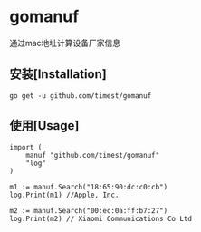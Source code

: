 # gomanuf
通过mac地址计算设备厂家信息

## 安装[Installation]
```
go get -u github.com/timest/gomanuf
```

## 使用[Usage]
```
import (
    manuf "github.com/timest/gomanuf"
    "log"
)

m1 := manuf.Search("18:65:90:dc:c0:cb")
log.Print(m1) //Apple, Inc.

m2 := manuf.Search("00:ec:0a:ff:b7:27")
log.Print(m2) // Xiaomi Communications Co Ltd

```

